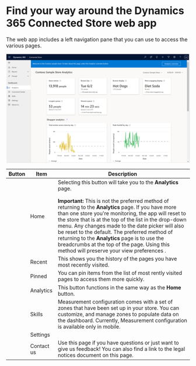

# Find your way around the Dynamics 365 Connected Store web app

The web app includes a left navigation pane that you can use to access the various pages.

![Left navigation pane](media/navigation.PNG "Left navigation pane")

|Button|Item|Description|
|-----|-----------------|-----------------------------------------------------------|
||Home|Selecting this button will take you to the **Analytics** page.<br><br>**Important:** This is not the preferred method of returning to the **Analytics** page. If you have more than one store you're monitoring, the app will reset to the store that is at the top of the list in the drop-down menu. Any changes made to the date picker will also be reset to the default. The preferred method of returning to the **Analytics** page is to use the breadcrumbs at the top of the page. Using this method will preserve your view preferences .|
||Recent|This shows you the history of the pages you have most recently visited.|
||Pinned|You can pin items from the list of most rently visited pages to access them more quickly.|
||Analytics|This button functions in the same way as the **Home** button.|
||Skills|Measurement configuration comes with a set of zones that have been set up in your store. You can customize, and manage zones to populate data on the dashboard. Currently, Measurement configuration is available only in mobile.|
||Settings||
||Contact us|Use this page if you have questions or just want to give us feedback! You can also find a link to the legal notices document on this page.| 
